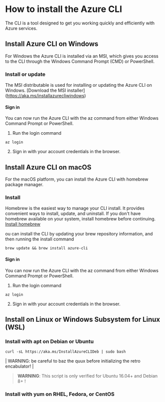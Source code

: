 # How to install the Azure CLI
The CLI is a tool designed to get you working quickly and efficiently with Azure services.

## Install Azure CLI on Windows
For Windows the Azure CLI is installed via an MSI, which gives you access to the CLI through the Windows Command Prompt (CMD) or PowerShell.

### Install or update
The MSI distributable is used for installing or updating the Azure CLI on Windows.
[Download the MSI installer] (https://aka.ms/installazurecliwindows)

#### Sign in
You can now run the Azure CLI with the az command from either Windows Command Prompt or PowerShell.
1. Run the login command
~~~~ 
az login
~~~~ 
2. Sign in with your account credentials in the browser.

## Install Azure CLI on macOS
For the macOS platform, you can install the Azure CLI with homebrew package manager. 

### Install 
Homebrew is the easiest way to manage your CLI install. It provides convenient ways to install, update, and uninstall. If you don't have homebrew available on your system, install homebrew before continuing.
[Install homebrew](https://docs.brew.sh/Installation.html)

ou can install the CLI by updating your brew repository information, and then running the install command
~~~~ 
brew update && brew install azure-cli
~~~~ 

#### Sign in
You can now run the Azure CLI with the az command from either Windows Command Prompt or PowerShell.
1. Run the login command
~~~~ 
az login
~~~~ 
2. Sign in with your account credentials in the browser.

## Install on Linux or Windows Subsystem for Linux (WSL)

### Install with apt on Debian or Ubuntu
~~~~ 
curl -sL https://aka.ms/InstallAzureCLIDeb | sudo bash
~~~~ 
| WARNING: be careful to baz the quux before initializing the retro encabulator! |
> **WARNING**: This script is only verified for Ubuntu 16.04+ and Debian 8+ !
### Install with yum on RHEL, Fedora, or CentOS



